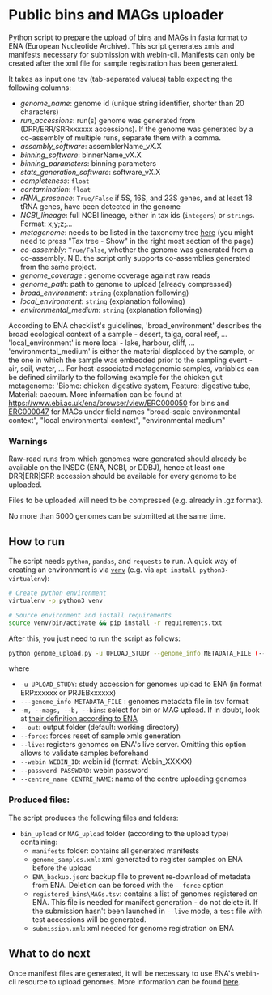 # Public bins and MAGs uploader
Python script to prepare the upload of bins and MAGs in fasta format to ENA (European Nucleotide Archive). This script generates xmls and manifests necessary for submission with webin-cli. Manifests can only be created after the xml file for sample registration has been generated. 

It takes as input one tsv (tab-separated values) table expecting the following columns:
  * _genome_name_: genome id (unique string identifier, shorter than 20 characters)
  * _run_accessions_: run(s) genome was generated from (DRR/ERR/SRRxxxxxx accessions). If the genome was generated by a co-assembly of multiple runs, separate them with a comma.
  * _assembly_software_: assemblerName_vX.X
  * _binning_software_: binnerName_vX.X
  * _binning_parameters_: binning parameters
  * _stats_generation_software_: software_vX.X
  * _completeness_: `float`
  * _contamination_: `float`
  * _rRNA_presence_: `True/False` if 5S, 16S, and 23S genes, and at least 18 tRNA genes, have been detected in the genome
  * _NCBI_lineage_: full NCBI lineage, either in tax ids (`integers`) or `strings`. Format: x;y;z;...
  * _metagenome_: needs to be listed in the taxonomy tree [here](<https://www.ebi.ac.uk/ena/browser/view/408169?show=tax-tree>) (you might need to press "Tax tree - Show" in the right most section of the page)
  * _co-assembly_: `True/False`, whether the genome was generated from a co-assembly. N.B. the script only supports co-assemblies generated from the same project.
  * _genome_coverage_ : genome coverage against raw reads
  * _genome_path_: path to genome to upload (already compressed)
  * _broad_environment_: `string` (explanation following)
  * _local_environment_: `string` (explanation following)
  * _environmental_medium_: `string` (explanation following)

According to ENA checklist's guidelines, 'broad_environment' describes the broad ecological context of a sample - desert, taiga, coral reef, ... 'local_environment' is more local - lake, harbour, cliff, ... 'environmental_medium' is either the material displaced by the sample, or the one in which the sample was embedded prior to the sampling event - air, soil, water, ... 
For host-associated metagenomic samples, variables can be defined similarly to the following example for the chicken gut metagenome: 'Biome: chicken digestive system, Feature: digestive tube, Material: caecum. More information can be found at <https://www.ebi.ac.uk/ena/browser/view/ERC000050> for bins and [ERC000047](<https://www.ebi.ac.uk/ena/browser/view/ERC000047>) for MAGs under field names "broad-scale environmental context", "local environmental context", "environmental medium"

### Warnings

Raw-read runs from which genomes were generated should already be available on the INSDC (ENA, NCBI, or DDBJ), hence at least one DRR|ERR|SRR accession should be available for every genome to be uploaded. 

Files to be uploaded will need to be compressed (e.g. already in .gz format). 

No more than 5000 genomes can be submitted at the same time. 

## How to run
The script needs `python`, `pandas`, and `requests` to run. A quick way of creating an environment is via [`venv`](<https://virtualenv.pypa.io/en/latest/installation//>) (e.g. via `apt install python3-virtualenv`):
```bash
# Create python environment
virtualenv -p python3 venv

# Source environment and install requirements
source venv/bin/activate && pip install -r requirements.txt
```

After this, you just need to run the script as follows:

```bash
python genome_upload.py -u UPLOAD_STUDY --genome_info METADATA_FILE (--mags | --bins) --webin WEBIN_ID --password PASSWORD [--out] [--force] [--live]
```

where
  * `-u UPLOAD_STUDY`: study accession for genomes upload to ENA (in format ERPxxxxxx or PRJEBxxxxxx)
  * `---genome_info METADATA_FILE` : genomes metadata file in tsv format
  * `-m, --mags, --b, --bins`: select for bin or MAG upload. If in doubt, look at [their definition according to ENA](<https://ena-docs.readthedocs.io/en/latest/submit/assembly/metagenome.html>)
  * `--out`: output folder (default: working directory)
  * `--force`: forces reset of sample xmls generation
  * `--live`: registers genomes on ENA's live server. Omitting this option allows to validate samples beforehand
  * `--webin WEBIN_ID`: webin id (format: Webin_XXXXX)
  * `--password PASSWORD`: webin password
  * `--centre_name CENTRE_NAME`: name of the centre uploading genomes

### Produced files:
The script produces the following files and folders:
  * `bin_upload` or `MAG_upload` folder (according to the upload type) containing:
     - `manifests` folder: contains all generated manifests
     - `genome_samples.xml`: xml generated to register samples on ENA before the upload
     - `ENA_backup.json`: backup file to prevent re-download of metadata from ENA. Deletion can be forced with the `--force` option
     - `registered_bins\MAGs.tsv`: contains a list of genomes registered on ENA. This file is needed for manifest generation - do not delete it. If the submission hasn't been launched in `--live` mode, a `test` file with test accessions will be generated. 
     - `submission.xml`: xml needed for genome registration on ENA

## What to do next
Once manifest files are generated, it will be necessary to use ENA's webin-cli resource to upload genomes. More information can be found [here](<https://ena-docs.readthedocs.io/en/latest/submit/general-guide/webin-cli.html>). 